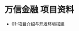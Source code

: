 # 万信金融 项目资料

<ul class="docs">
  <li><a href="#/00-项目资料/07-万信金融/01-项目介绍与开发环境搭建">01-项目介绍与开发环境搭建</a></li>
</ul>

